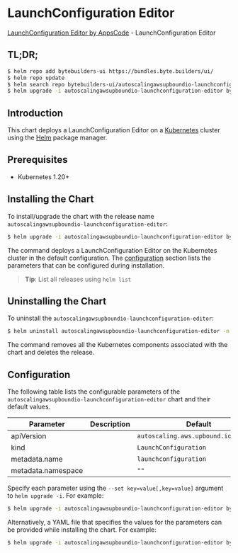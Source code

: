 # LaunchConfiguration Editor

[LaunchConfiguration Editor by AppsCode](https://byte.builders) - LaunchConfiguration Editor

## TL;DR;

```bash
$ helm repo add bytebuilders-ui https://bundles.byte.builders/ui/
$ helm repo update
$ helm search repo bytebuilders-ui/autoscalingawsupboundio-launchconfiguration-editor --version=v0.4.18
$ helm upgrade -i autoscalingawsupboundio-launchconfiguration-editor bytebuilders-ui/autoscalingawsupboundio-launchconfiguration-editor -n default --create-namespace --version=v0.4.18
```

## Introduction

This chart deploys a LaunchConfiguration Editor on a [Kubernetes](http://kubernetes.io) cluster using the [Helm](https://helm.sh) package manager.

## Prerequisites

- Kubernetes 1.20+

## Installing the Chart

To install/upgrade the chart with the release name `autoscalingawsupboundio-launchconfiguration-editor`:

```bash
$ helm upgrade -i autoscalingawsupboundio-launchconfiguration-editor bytebuilders-ui/autoscalingawsupboundio-launchconfiguration-editor -n default --create-namespace --version=v0.4.18
```

The command deploys a LaunchConfiguration Editor on the Kubernetes cluster in the default configuration. The [configuration](#configuration) section lists the parameters that can be configured during installation.

> **Tip**: List all releases using `helm list`

## Uninstalling the Chart

To uninstall the `autoscalingawsupboundio-launchconfiguration-editor`:

```bash
$ helm uninstall autoscalingawsupboundio-launchconfiguration-editor -n default
```

The command removes all the Kubernetes components associated with the chart and deletes the release.

## Configuration

The following table lists the configurable parameters of the `autoscalingawsupboundio-launchconfiguration-editor` chart and their default values.

|     Parameter      | Description |                     Default                     |
|--------------------|-------------|-------------------------------------------------|
| apiVersion         |             | <code>autoscaling.aws.upbound.io/v1beta1</code> |
| kind               |             | <code>LaunchConfiguration</code>                |
| metadata.name      |             | <code>launchconfiguration</code>                |
| metadata.namespace |             | <code>""</code>                                 |


Specify each parameter using the `--set key=value[,key=value]` argument to `helm upgrade -i`. For example:

```bash
$ helm upgrade -i autoscalingawsupboundio-launchconfiguration-editor bytebuilders-ui/autoscalingawsupboundio-launchconfiguration-editor -n default --create-namespace --version=v0.4.18 --set apiVersion=autoscaling.aws.upbound.io/v1beta1
```

Alternatively, a YAML file that specifies the values for the parameters can be provided while
installing the chart. For example:

```bash
$ helm upgrade -i autoscalingawsupboundio-launchconfiguration-editor bytebuilders-ui/autoscalingawsupboundio-launchconfiguration-editor -n default --create-namespace --version=v0.4.18 --values values.yaml
```
